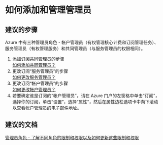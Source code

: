 <properties
    pageTitle="how to add and manage admins"
    description="如何添加和管理管理员"
    service="azure-subscription-management"
    resource="subscription-management"
    authors="aashu"
    displayOrder=""
    selfHelpType="generic"
    supportTopicIds="32454920"
    resourceTags=""
    productPesIds="15660"
    cloudEnvironments="public"
/>


# 如何添加和管理管理员

## **建议的步骤**
Azure 中有三种管理员角色 - 帐户管理员（有权管理核心计费和订阅管理任务）、服务管理员（有权管理服务）和共同管理员（与服务管理员的权限相同）。

1. 添加订阅共同管理员的步骤<br>
[如何添加共同管理员？](https://azure.microsoft.com/documentation/articles/billing-add-change-azure-subscription-administrator/#how-to-add-an-admin-for-a-subscription)
2. 更改订阅“服务管理员”的步骤<br>
[如何更改服务管理员？](https://azure.microsoft.com/documentation/articles/billing-add-change-azure-subscription-administrator/#how-to-change-service-administrator-for-a-subscription)
3. 更改订阅“帐户管理员”的步骤<br>
[如何更改帐户管理员？](https://azure.microsoft.com/documentation/articles/billing-add-change-azure-subscription-administrator/#how-to-change-the-account-administrator)
4. 若要确定谁是订阅的“帐户管理员”，请在 Azure 门户的左窗格中单击“订阅”，选择你的订阅，单击“设置”，选择“属性”，然后在属性边栏选项卡中向下滚动以查看帐户管理员的电子邮件地址。

## **建议的文档**
[管理员角色 - 了解不同角色的限制和权限以及如何更新这些限制和权限](https://azure.microsoft.com/documentation/articles/billing-add-change-azure-subscription-administrator/)



<!--HONumber=Jul16_HO4-->


